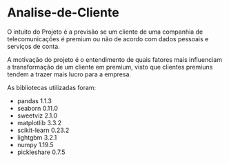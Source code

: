 # Analise-de-Cliente
O intuito do Projeto é a previsão se um cliente de uma companhia de telecomunicações é premium ou não de acordo com dados pessoais e serviços de conta.

A motivação do projeto é o entendimento de quais fatores mais influenciam a transformação de um cliente em premium, visto que clientes premiuns tendem a trazer mais lucro para a empresa.

As bibliotecas utilizadas foram:
- pandas                    1.1.3
- seaborn                   0.11.0
- sweetviz                  2.1.0
- matplotlib                3.3.2
- scikit-learn              0.23.2
- lightgbm                  3.2.1
- numpy                     1.19.5
- pickleshare               0.7.5

